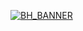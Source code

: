 <a href="https://bisecthosting.com/PixelDream" target="_blank">![BH_BANNER](https://www.bisecthosting.com/images/CF/Symbolica/BH_SY_PROMO.webp)</a>
